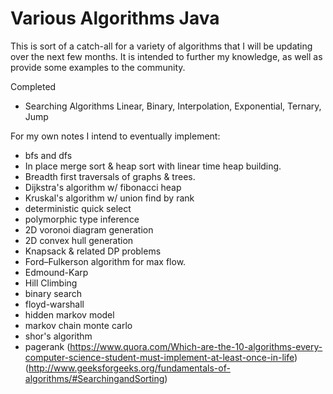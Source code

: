 # Various Algorithms Java

This is sort of a catch-all for a variety of algorithms that I will be updating over the next few months.  It is intended to further my knowledge, as well as provide some examples to the community.

Completed
- Searching Algorithms
Linear, Binary, Interpolation, Exponential, Ternary, Jump


For my own notes I intend to eventually implement:
- bfs and dfs
- In place merge sort & heap sort with linear time heap building.
- Breadth first traversals of graphs & trees. 
- Dijkstra's algorithm w/ fibonacci heap
- Kruskal's algorithm w/ union find by rank
- deterministic quick select
- polymorphic type inference
- 2D voronoi diagram generation
- 2D convex hull generation
- Knapsack & related DP problems
- Ford–Fulkerson algorithm for max flow.
- Edmound-Karp
- Hill Climbing
- binary search
- floyd-warshall
- hidden markov model
- markov chain monte carlo
- shor's algorithm
- pagerank
(https://www.quora.com/Which-are-the-10-algorithms-every-computer-science-student-must-implement-at-least-once-in-life)
(http://www.geeksforgeeks.org/fundamentals-of-algorithms/#SearchingandSorting)
